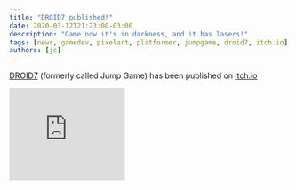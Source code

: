 ```yaml
---
title: "DROID7 published!"
date: 2020-03-12T21:23:00-03:00
description: "Game now it's in darkness, and it has lasers!"
tags: [news, gamedev, pixelart, platformer, jumpgame, droid7, itch.io]
authors: [jc]
---
```


[DROID7](/games/droid7) (formerly called Jump Game) has been published on [itch.io](https://poopbits.itch.io/droid7)

<iframe src="https://itch.io/embed/570980?linkback=true&amp;bg_color=16171a&amp;fg_color=fafdff&amp;link_color=ff8426&amp;border_color=16171a" width="208" height="167" frameborder="0"><a href="https://poopbits.itch.io/droid7">DROID7 by JC</a></iframe>
